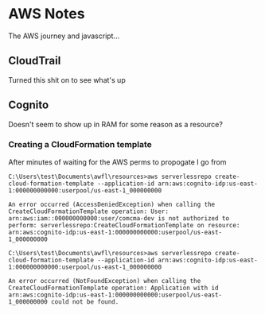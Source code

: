 # AWS Notes
The AWS journey and javascript...
## CloudTrail
Turned this shit on to see what's up

## Cognito
Doesn't seem to show up in RAM for some reason as a resource?

### Creating a CloudFormation template
After minutes of waiting for the AWS perms to propogate I go from 
```
C:\Users\test\Documents\awfl\resources>aws serverlessrepo create-cloud-formation-template --application-id arn:aws:cognito-idp:us-east-1:000000000000:userpool/us-east-1_000000000

An error occurred (AccessDeniedException) when calling the CreateCloudFormationTemplate operation: User: arn:aws:iam::000000000000:user/comcma-dev is not authorized to perform: serverlessrepo:CreateCloudFormationTemplate on resource: arn:aws:cognito-idp:us-east-1:000000000000:userpool/us-east-1_000000000

C:\Users\test\Documents\awfl\resources>aws serverlessrepo create-cloud-formation-template --application-id arn:aws:cognito-idp:us-east-1:000000000000:userpool/us-east-1_000000000

An error occurred (NotFoundException) when calling the CreateCloudFormationTemplate operation: Application with id arn:aws:cognito-idp:us-east-1:000000000000:userpool/us-east-1_000000000 could not be found.
```